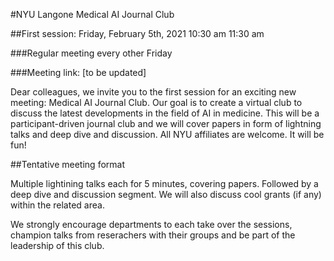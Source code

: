 #NYU Langone Medical AI Journal Club

##First session: Friday, February 5th, 2021 10:30 am 11:30 am

###Regular meeting every other Friday

###Meeting link: [to be updated]


Dear colleagues, we invite you to the first session for an exciting new meeting: Medical AI Journal Club. 
Our goal is to create a virtual club to discuss the latest developments in the field of AI in medicine.
This will be a participant-driven journal club and we will cover papers in form of lightning talks and deep dive and discussion. 
All NYU affiliates are welcome. It will be fun!

##Tentative meeting format

Multiple lightining talks each for 5 minutes, covering papers.
Followed by a deep dive and discussion segment.
We will also discuss cool grants (if any) within the related area.

We strongly encourage departments to each take over the sessions, champion talks from reserachers with their groups and be part of the leadership of this club. 

